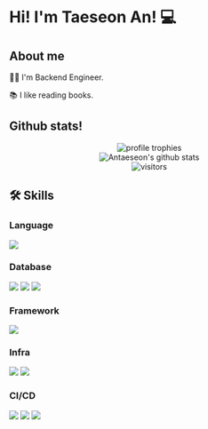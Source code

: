 # Hi! I'm Taeseon An! 💻
<!--<img src="https://capsule-render.vercel.app/api?type=waving&color=gradient&height=300&section=header&text=Taeseon's Github&fontSize=90" /> -->

## About me
👨‍💻 I'm Backend Engineer.

📚 I like reading books.

## Github stats!
<div align="center">
    <img src="https://github-profile-trophy.vercel.app/?username=antaeseon&row=1&column=6&margin-h=8&theme=darkhub&count_private=true&margin-w=15&no-frame=true" alt="profile trophies" />
    <br />
    <img src="https://github-readme-stats.vercel.app/api?username=antaeseon&show_icons=true&theme=tokyonight" alt="Antaeseon's github stats">
    <br />
    <img src="https://visitor-badge.laobi.icu/badge?page_id=antaeseon" alt="visitors">
</div>

<!-- <div align=center><h1>📚 Tech STACKS</h1></div> -->
## 🛠️ Skills

### Language
<div>
  <img src="https://img.shields.io/badge/java-007396?style=for-the-badge&logo=java&logoColor=white"> 
</div>

### Database
<div>
  <img src="https://img.shields.io/badge/mysql-4479A1?style=for-the-badge&logo=mysql&logoColor=white"> 
  <img src="https://img.shields.io/badge/Hibernate-FFCA28?style=for-the-badge&logo=Hibernate&logoColor=white">
  <img src="https://img.shields.io/badge/Redis-DC382D?style=for-the-badge&logo=Redis&logoColor=white"> 
</div>

### Framework
<div>
  <img src="https://img.shields.io/badge/springboot-6DB33F?style=for-the-badge&logo=springboot&logoColor=white">   
</div>

### Infra
<div>
  <img src="https://img.shields.io/badge/Kubernetes-326CE5?style=for-the-badge&logo=Kubernetes&logoColor=black"> 
  <img src="https://img.shields.io/badge/Docker-2496ED?style=for-the-badge&logo=Docker&logoColor=white"> 
</div>

### CI/CD
<div>
  <img src="https://img.shields.io/badge/github-181717?style=for-the-badge&logo=github&logoColor=white">
  <img src="https://img.shields.io/badge/git-F05032?style=for-the-badge&logo=git&logoColor=white">
  <img src="https://img.shields.io/badge/Jenkins-326CE5?style=for-the-badge&logo=Jenkins&logoColor=white">
</div>




<!--
**Antaeseon/Antaeseon** is a ✨ _special_ ✨ repository because its `README.md` (this file) appears on your GitHub profile.

Here are some ideas to get you started:

- 🔭 I’m currently working on ...
- 🌱 I’m currently learning ...
- 👯 I’m looking to collaborate on ...
- 🤔 I’m looking for help with ...
- 💬 Ask me about ...
- 📫 How to reach me: ...
- 😄 Pronouns: ...
- ⚡ Fun fact: ...
-->
